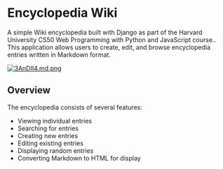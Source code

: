 # Encyclopedia Wiki  

A simple Wiki encyclopedia built with Django as part of the Harvard University CS50 Web Programming with Python and JavaScript course.. This application allows users to create, edit, and browse encyclopedia entries written in Markdown format.  

[![3AnDII4.md.png](https://iili.io/3AnDII4.md.png)](https://freeimage.host/i/3AnDII4)

## Overview  

The encyclopedia consists of several features:  
- Viewing individual entries  
- Searching for entries  
- Creating new entries  
- Editing existing entries  
- Displaying random entries  
- Converting Markdown to HTML for display  
